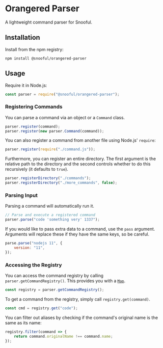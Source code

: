 # Orangered Parser

A lightweight command parser for Snooful.

## Installation

Install from the npm registry:

    npm install @snooful/orangered-parser

## Usage

Require it in Node.js:

```js
const parser = require("@snooful/orangered-parser");
```

### Registering Commands

You can parse a command via an object or a `Command` class.

```js
parser.register(command);
parser.register(new parser.Command(command));
```

You can also register a command from another file using Node.js' `require`:

```js
parser.register(require("./command.js"));
```

Furthermore, you can register an entire directory. The first argument is the relative path to the directory and the second controls whether to do this recursively (it defaults to `true`).

```js
parser.registerDirectory("./commands");
parser.registerDirectory("./more_commands", false);
```

### Parsing Input

Parsing a command will automatically run it. 

```js
// Parse and execute a registered command
parser.parse("code 'something very' 1337");
```

If you would like to pass extra data to a command, use the `pass` argument. Arguments will replace these if they have the same keys, so be careful.

```js
parse.parse("nodejs 11", {
    version: "11",
});
```

### Accessing the Registry

You can access the command registry by calling `parser.getCommandRegistry()`. This provides you with a [`Map`](http://www.collectionsjs.com/map).

```js
const registry = parser.getCommandRegistry();
```

To get a command from the registry, simply call `registry.get(command)`.

```js
const cmd = registry.get("code");
```

You can filter out aliases by checking if the command's original name is the same as its name:

```js
registry.filter(command => {
	return command.originalName !== command.name;
});
```